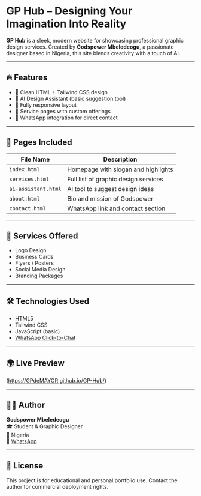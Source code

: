 # GP Hub – Designing Your Imagination Into Reality

**GP Hub** is a sleek, modern website for showcasing professional graphic design services. Created by **Godspower Mbeledeogu**, a passionate designer based in Nigeria, this site blends creativity with a touch of AI.

---

## 🔥 Features

- 🎨 Clean HTML + Tailwind CSS design
- 🤖 AI Design Assistant (basic suggestion tool)
- 📱 Fully responsive layout
- 💼 Service pages with custom offerings
- 📩 WhatsApp integration for direct contact

---

## 📄 Pages Included

| File Name        | Description                          |
|------------------|--------------------------------------|
| `index.html`     | Homepage with slogan and highlights  |
| `services.html`  | Full list of graphic design services |
| `ai-assistant.html` | AI tool to suggest design ideas  |
| `about.html`     | Bio and mission of Godspower         |
| `contact.html`   | WhatsApp link and contact section    |

---

## 💼 Services Offered

- Logo Design  
- Business Cards  
- Flyers / Posters  
- Social Media Design  
- Branding Packages

---

## 🛠 Technologies Used

- HTML5  
- Tailwind CSS  
- JavaScript (basic)  
- [WhatsApp Click-to-Chat](https://wa.link/87jj53)

---

## 🌍 Live Preview

(https://GPdeMAYOR.github.io/GP-Hub/)

---

## 🙋‍♂️ Author

**Godspower Mbeledeogu**  
🎓 Student & Graphic Designer  
📍 Nigeria  
📲 [WhatsApp](https://wa.link/87jj53)

---

## 📜 License

This project is for educational and personal portfolio use. Contact the author for commercial deployment rights.
